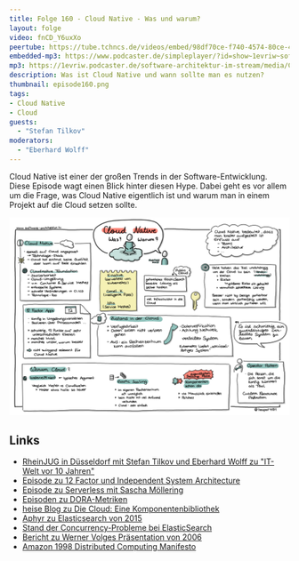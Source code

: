 ```yaml
---
title: Folge 160 - Cloud Native - Was und warum?
layout: folge
video: fnCD_Y6uxXo
peertube: https://tube.tchncs.de/videos/embed/98df70ce-f740-4574-80ce-4fe61860cb77
embedded-mp3: https://www.podcaster.de/simpleplayer/?id=show~1evriw~software-architektur-im-stream~pod-76a928f9e12095e0f7827cc9ae&v=1681475842
mp3: https://1evriw.podcaster.de/software-architektur-im-stream/media/Cloud_Native_Was_und_warum.mp3
description: Was ist Cloud Native und wann sollte man es nutzen?
thumbnail: episode160.png
tags:
- Cloud Native
- Cloud
guests:
  - "Stefan Tilkov"
moderators:
  - "Eberhard Wolff"
---
```


Cloud Native ist einer der großen Trends in der
Software-Entwicklung. Diese Episode wagt einen Blick hinter diesen
Hype. Dabei geht es vor allem um die Frage, was Cloud Native
eigentlich ist und warum man in einem Projekt auf die Cloud setzen
sollte.


![Sketchnotes](/sketchnotes/folge160.jpg)

## Links

* [RheinJUG in Düsseldorf mit Stefan Tilkov und Eberhard Wolff zu
  "IT-Welt vor 10
  Jahren"](https://www.meetup.com/rheinjug/events/292845400/)
* [Episode zu 12 Factor und Independent System  Architecture](https://software-architektur.tv/2020/07/31/folge010.html)
* [Episode zu Serverless mit Sascha Möllering](https://software-architektur.tv/2023/03/03/folge154.html)
* [Episoden zu DORA-Metriken](https://software-architektur.tv/tags.html#DORA)
* [heise Blog zu Die Cloud: Eine Komponentenbibliothek](https://www.heise.de/blog/Die-Cloud-Eine-Komponentenbibliothek-3354034.html)
* [Aphyr zu Elasticsearch von 2015](https://aphyr.com/posts/323-jepsen-elasticsearch-1-5-0)
* [Stand der Concurrency-Probleme bei ElasticSearch](https://www.elastic.co/guide/en/elasticsearch/resiliency/current/index.html)
* [Bericht zu Werner Volges Präsentation von 2006](http://jandiandme.blogspot.com/2006/10/jaoo-2006-werner-vogels-cto-amazon.html)
* [Amazon 1998 Distributed Computing Manifesto](https://www.allthingsdistributed.com/2022/11/amazon-1998-distributed-computing-manifesto.html)
